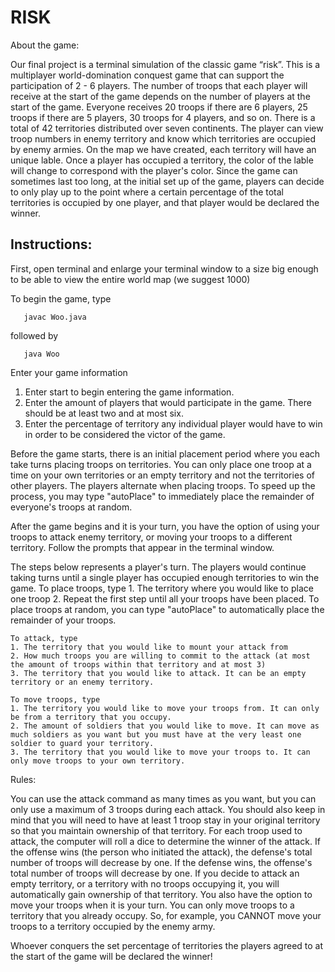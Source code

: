 <h1>RISK</h1>

About the game:

Our final project is a terminal simulation of the classic game “risk”. This is a multiplayer world-domination conquest game that can support the participation of 2 - 6 players. The number of troops that each player will receive at the start of the game depends on the number of players at the start of the game. Everyone receives 20 troops if there are 6 players, 25 troops if there are 5 players, 30 troops for 4 players, and so on. There is a total of 42 territories distributed over seven continents. The player can view troop numbers in enemy territory and know which territories are occupied by enemy armies. On the map we have created, each territory will have an unique lable. Once a player has occupied a territory, the color of the lable will change to correspond with the player's color. Since the game can sometimes last too long, at the initial set up of the game, players can decide to only play up to the point where a certain percentage of the total territories is occupied by one player, and that player would be declared the winner.

<h2>Instructions:</h2>

First, open terminal and enlarge your terminal window to a size big enough to be able to view the entire world map
(we suggest 1000) 
    	
To begin the game, type
```
   javac Woo.java
```
followed by
```
   java Woo
```

Enter your game information
1. Enter start to begin entering the game information.
2. Enter the amount of players that would participate in the game. There should be at least two and at most six.
3. Enter the percentage of territory any individual player would have to win in order to be considered the victor of the game.

Before the game starts, there is an initial placement period where you each take turns placing troops on territories. You can only place one troop at a time on your own territories or an empty territory and not the territories of other players. The players alternate when placing troops. To speed up the process, you may type "autoPlace" to immediately place the remainder of everyone's troops at random.

After the game begins and it is your turn, you have the option of using your troops to attack enemy territory, or moving your troops to a different territory. Follow the prompts that appear in the terminal window.

The steps below represents a player's turn. The players would continue taking turns until a single player has occupied enough territories to win the game.
	To place troops, type
	1. The territory where you would like to place one troop
	2. Repeat the first step until all your troops have been placed. To place troops at random, you can type "autoPlace" to automatically place the remainder of your troops.

	To attack, type
	1. The territory that you would like to mount your attack from
	2. How much troops you are willing to commit to the attack (at most the amount of troops within that territory and at most 3)
	3. The territory that you would like to attack. It can be an empty territory or an enemy territory. 

	To move troops, type
	1. The territory you would like to move your troops from. It can only be from a territory that you occupy.
	2. The amount of soldiers that you would like to move. It can move as much soldiers as you want but you must have at the very least one soldier to guard your territory.
	3. The territory that you would like to move your troops to. It can only move troops to your own territory.

Rules:

You can use the attack command as many times as you want, but you can only use a maximum of 3 troops during each attack. 
You should also keep in mind that you will need to have at least 1 troop stay in your original territory so that you maintain ownership of that territory. 
For each troop used to attack, the computer will roll a dice to determine the winner of the attack. 
If the offense wins (the person who initiated the attack), the defense's total number of troops will decrease by one.
If the defense wins, the offense's total number of troops will decrease by one.
If you decide to attack an empty territory, or a territory with no troops occupying it, you will automatically gain ownership of that territory.
You also have the option to move your troops when it is your turn. You can only move troops to a territory that
you already occupy. 
So, for example, you CANNOT move your troops to a territory occupied by the enemy army.

Whoever conquers the set percentage of territories the players agreed to at the start of the game will be declared the winner!
